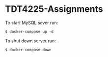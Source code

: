 # TDT4225-Assignments

To start MySQL sever run:
```
$ docker-compose up -d
```

To shut down server run:
```
$ docker-compose down
```

